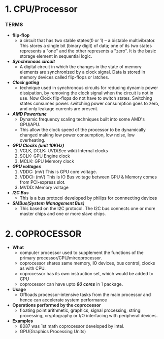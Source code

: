 # 1. CPU/Processor
### TERMS
- **flip-flop**
	- a circuit that has two stable states(0 or 1) – a bistable multivibrator. This stores a single bit (binary digit) of data; one of its two states represents a "one" and the other represents a "zero". It is the basic storage element in sequential logic.
- ***Synchronous circuit***
	- A digital circuit in which the changes in the state of memory elements are synchronized by a clock signal. Data is stored in memory devices called flip-flops or latches.
- ***Clock gating***
	-  technique used in synchronous circuits for reducing dynamic power dissipation, by removing the clock signal when the circuit is not in use. Now Clock flip-flops do not have to switch states. Switching states consumes power. switching power consumption goes to zero, and only leakage currents are present.
- ***AMD Powertune***
	- Dynamic frequency scaling techniques built into some AMD's GPU/APU.
	- This allow the clock speed of the processor to be dynamically changed making low power consumption, low noise, low overheating.
- ***GPU Clocks (unit 10KHz)***
	1. VCLK, DCLK: UVD(See wiki) Internal clocks
	2. SCLK: GPU Engine clock
	3. MCLK: GPU Memory clock
- ***GPU voltages***
	1. VDDC: (mV) This is GPU core voltage.
	2. VDDCI: (mV) This is IO Bus voltage between GPU & Memory comes from PCI-express slot.
	3. MVDD: Memory voltage
- ***I2C Bus***
	- This is a bus protocol developed by philips for connnecting devices
- ***SMBus(System Management Bus)***		
	- This based on the I2C protocol. The I2C bus connects one or more master chips and one or more slave chips.

# 2. COPROCESSOR
- **What**
	- computer processor used to supplement the functions of the primary processor/CPU/mircoprocessor.
	- coprocessor shares same memory, IO devices, bus control, clocks as with CPU.
	- coprocessor has its own instruction set, which would be added to CPU
	- coprocessor can have upto ***60 cores*** in 1 package.
- **Usage**
	- Offloads processor-intensive tasks from the main processor and hence can accelerate system performance
- **Operations performed by the coprocessor**
	- floating point arithmetic, graphics, signal processing, string processing, cryptography or I/O interfacing with peripheral devices.	
- **Examples**
	- 8087 was 1st math coprocessor developed by intel.
	- GPU(Graphics Processing Units)


